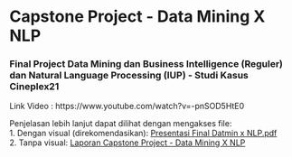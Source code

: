 # Capstone Project - Data Mining X NLP
<h3>Final Project Data Mining dan Business Intelligence (Reguler) dan Natural Language Processing (IUP) - Studi Kasus Cineplex21</h3>
<p>Link Video : https://www.youtube.com/watch?v=-pnSOD5HtE0</p>

<p>Penjelasan lebih lanjut dapat dilihat dengan mengakses file:<br>
1. Dengan visual (direkomendasikan): <a href="https://github.com/vincentmichael089/Capstone-Project---DMBI-NLP/blob/master/Presentasi%20Final%20Datmin%20%20x%20NLP.pdf">Presentasi Final Datmin x NLP.pdf</a><br>
2. Tanpa visual: <a href="https://github.com/vincentmichael089/Capstone-Project---DMBI-NLP/blob/master/Laporan%20Capstone%20Project%20-%20Data%20Mining%20X%20NLP.pdf">Laporan Capstone Project - Data Mining X NLP</a>
</p>
